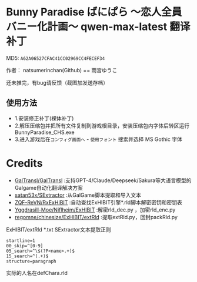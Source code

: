 # Bunny Paradise ばにぱら ～恋人全員バニー化計画～ qwen-max-latest 翻译补丁

MD5: `A62A06527CFAC41CC02969CC4FECEF34`

作者： natsumerinchan(Github) == 雨宮ゆうこ

还未推完，有bug请反馈（截图加发送存档）

## 使用方法
- 1.安装修正补丁(裸体补丁)
- 2.解压压缩包并把所有文件复制到游戏根目录，安装压缩包内字体后转区运行BunnyParadise_CHS.exe
- 3.进入游戏后在`コンフィグ画面へ` - `使用フォント` 搜索并选择 MS Gothic 字体

# Credits

- [GalTransl/GalTransl](https://github.com/GalTransl/GalTransl.git) :支持GPT-4/Claude/Deepseek/Sakura等大语言模型的Galgame自动化翻译解决方案
- [satan53x/SExtractor](https://github.com/satan53x/SExtractor.git) :从GalGame脚本提取和导入文本
- [ZQF-ReVN/RxExHIBIT](https://github.com/ZQF-ReVN/RxExHIBIT) :自动查找ExHIBIT引擎*.rld脚本解密密钥和密钥表
- [Yggdrasill-Moe/Niflheim/ExHIBIT](https://github.com/Yggdrasill-Moe/Niflheim/tree/master/ExHIBIT) :解密rld_dec.py ，加密rld_enc.py
- [regomne/chinesize/ExHIBIT/extRld](https://github.com/regomne/chinesize/tree/master/ExHIBIT/extRld) :提取extRld.py，回封packRld.py

ExHIBIT/extRld *.txt SExtractor文本提取正则
```
startline=1
00_skip=^[0-9]
05_search=^\$(?P<name>.+)$
15_search=^(.+)$
structure=paragraph
```
实际的人名在defChara.rld
